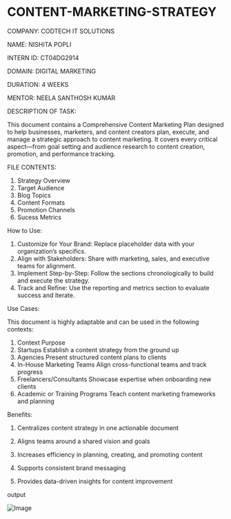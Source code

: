 # CONTENT-MARKETING-STRATEGY

COMPANY: CODTECH IT SOLUTIONS

NAME: NISHITA POPLI

INTERN ID: CT04DG2914

DOMAIN: DIGITAL MARKETING

DURATION: 4 WEEKS

MENTOR: NEELA SANTHOSH KUMAR


DESCRIPTION OF TASK:

This document contains a Comprehensive Content Marketing Plan designed to help businesses, marketers, and content creators plan, execute, and manage a strategic approach to content marketing.
It covers every critical aspect—from goal setting and audience research to content creation, promotion, and performance tracking.

FILE CONTENTS:

1. Strategy Overview
2. Target Audience
3. Blog Topics
4. Content Formats
5. Promotion Channels
6. Sucess Metrics

How to Use:

1. Customize for Your Brand: Replace placeholder data with your organization’s specifics.
2. Align with Stakeholders: Share with marketing, sales, and executive teams for alignment.
3. Implement Step-by-Step: Follow the sections chronologically to build and execute the strategy.
4. Track and Refine: Use the reporting and metrics section to evaluate success and iterate.

Use Cases:

This document is highly adaptable and can be used in the following contexts:

1. Context	Purpose
2. Startups	Establish a content strategy from the ground up
3. Agencies	Present structured content plans to clients
4. In-House Marketing Teams	Align cross-functional teams and track progress
5. Freelancers/Consultants	Showcase expertise when onboarding new clients
6. Academic or Training Programs	Teach content marketing frameworks and planning

 Benefits:
 
1. Centralizes content strategy in one actionable document

2. Aligns teams around a shared vision and goals

3. Increases efficiency in planning, creating, and promoting content

4. Supports consistent brand messaging

5. Provides data-driven insights for content improvement

output

![Image](https://github.com/user-attachments/assets/1ba2a0ec-9e39-4e8b-8252-7a32ed46abb9)
   


